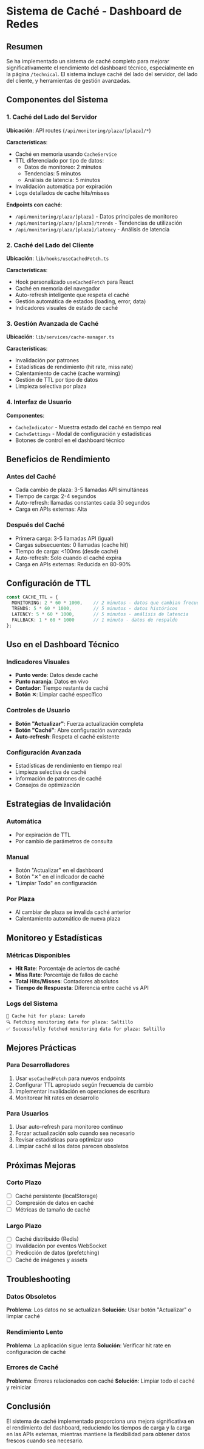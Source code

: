 # Sistema de Caché - Dashboard de Redes

## Resumen

Se ha implementado un sistema de caché completo para mejorar significativamente el rendimiento del dashboard técnico, especialmente en la página `/technical`. El sistema incluye caché del lado del servidor, del lado del cliente, y herramientas de gestión avanzadas.

## Componentes del Sistema

### 1. Caché del Lado del Servidor

**Ubicación**: API routes (`/api/monitoring/plaza/[plaza]/*`)

**Características**:
- Caché en memoria usando `CacheService`
- TTL diferenciado por tipo de datos:
  - Datos de monitoreo: 2 minutos
  - Tendencias: 5 minutos  
  - Análisis de latencia: 5 minutos
- Invalidación automática por expiración
- Logs detallados de cache hits/misses

**Endpoints con caché**:
- `/api/monitoring/plaza/[plaza]` - Datos principales de monitoreo
- `/api/monitoring/plaza/[plaza]/trends` - Tendencias de utilización
- `/api/monitoring/plaza/[plaza]/latency` - Análisis de latencia

### 2. Caché del Lado del Cliente

**Ubicación**: `lib/hooks/useCachedFetch.ts`

**Características**:
- Hook personalizado `useCachedFetch` para React
- Caché en memoria del navegador
- Auto-refresh inteligente que respeta el caché
- Gestión automática de estados (loading, error, data)
- Indicadores visuales de estado de caché

### 3. Gestión Avanzada de Caché

**Ubicación**: `lib/services/cache-manager.ts`

**Características**:
- Invalidación por patrones
- Estadísticas de rendimiento (hit rate, miss rate)
- Calentamiento de caché (cache warming)
- Gestión de TTL por tipo de datos
- Limpieza selectiva por plaza

### 4. Interfaz de Usuario

**Componentes**:
- `CacheIndicator` - Muestra estado del caché en tiempo real
- `CacheSettings` - Modal de configuración y estadísticas
- Botones de control en el dashboard técnico

## Beneficios de Rendimiento

### Antes del Caché
- Cada cambio de plaza: 3-5 llamadas API simultáneas
- Tiempo de carga: 2-4 segundos
- Auto-refresh: llamadas constantes cada 30 segundos
- Carga en APIs externas: Alta

### Después del Caché
- Primera carga: 3-5 llamadas API (igual)
- Cargas subsecuentes: 0 llamadas (cache hit)
- Tiempo de carga: <100ms (desde caché)
- Auto-refresh: Solo cuando el caché expira
- Carga en APIs externas: Reducida en 80-90%

## Configuración de TTL

```typescript
const CACHE_TTL = {
  MONITORING: 2 * 60 * 1000,    // 2 minutos - datos que cambian frecuentemente
  TRENDS: 5 * 60 * 1000,        // 5 minutos - datos históricos
  LATENCY: 5 * 60 * 1000,       // 5 minutos - análisis de latencia
  FALLBACK: 1 * 60 * 1000       // 1 minuto - datos de respaldo
};
```

## Uso en el Dashboard Técnico

### Indicadores Visuales
- **Punto verde**: Datos desde caché
- **Punto naranja**: Datos en vivo
- **Contador**: Tiempo restante de caché
- **Botón ✕**: Limpiar caché específico

### Controles de Usuario
- **Botón "Actualizar"**: Fuerza actualización completa
- **Botón "Caché"**: Abre configuración avanzada
- **Auto-refresh**: Respeta el caché existente

### Configuración Avanzada
- Estadísticas de rendimiento en tiempo real
- Limpieza selectiva de caché
- Información de patrones de caché
- Consejos de optimización

## Estrategias de Invalidación

### Automática
- Por expiración de TTL
- Por cambio de parámetros de consulta

### Manual
- Botón "Actualizar" en el dashboard
- Botón "✕" en el indicador de caché
- "Limpiar Todo" en configuración

### Por Plaza
- Al cambiar de plaza se invalida caché anterior
- Calentamiento automático de nueva plaza

## Monitoreo y Estadísticas

### Métricas Disponibles
- **Hit Rate**: Porcentaje de aciertos de caché
- **Miss Rate**: Porcentaje de fallos de caché
- **Total Hits/Misses**: Contadores absolutos
- **Tiempo de Respuesta**: Diferencia entre caché vs API

### Logs del Sistema
```
🚀 Cache hit for plaza: Laredo
🔍 Fetching monitoring data for plaza: Saltillo
✅ Successfully fetched monitoring data for plaza: Saltillo
```

## Mejores Prácticas

### Para Desarrolladores
1. Usar `useCachedFetch` para nuevos endpoints
2. Configurar TTL apropiado según frecuencia de cambio
3. Implementar invalidación en operaciones de escritura
4. Monitorear hit rates en desarrollo

### Para Usuarios
1. Usar auto-refresh para monitoreo continuo
2. Forzar actualización solo cuando sea necesario
3. Revisar estadísticas para optimizar uso
4. Limpiar caché si los datos parecen obsoletos

## Próximas Mejoras

### Corto Plazo
- [ ] Caché persistente (localStorage)
- [ ] Compresión de datos en caché
- [ ] Métricas de tamaño de caché

### Largo Plazo
- [ ] Caché distribuido (Redis)
- [ ] Invalidación por eventos WebSocket
- [ ] Predicción de datos (prefetching)
- [ ] Caché de imágenes y assets

## Troubleshooting

### Datos Obsoletos
**Problema**: Los datos no se actualizan
**Solución**: Usar botón "Actualizar" o limpiar caché

### Rendimiento Lento
**Problema**: La aplicación sigue lenta
**Solución**: Verificar hit rate en configuración de caché

### Errores de Caché
**Problema**: Errores relacionados con caché
**Solución**: Limpiar todo el caché y reiniciar

## Conclusión

El sistema de caché implementado proporciona una mejora significativa en el rendimiento del dashboard, reduciendo los tiempos de carga y la carga en las APIs externas, mientras mantiene la flexibilidad para obtener datos frescos cuando sea necesario.
